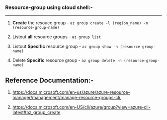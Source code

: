 ### Resource-group using cloud shell:-
-------------------------------------

1. **Create** the resouce group - `az group create -l (region_name) -n (resource-group-name)` 

2. Listout **all** resource groups - `az group list`

3. Listout **Specific** resource group - `az group show -n (resource-group-name)`

4. Delete **Specific** resource group - `az group delete -n (resource-group-name)`


**Reference Documentation:-**
------------------------------

1. https://docs.microsoft.com/en-us/azure/azure-resource-manager/management/manage-resource-groups-cli,

2. https://docs.microsoft.com/en-US/cli/azure/group?view=azure-cli-latest#az_group_create
